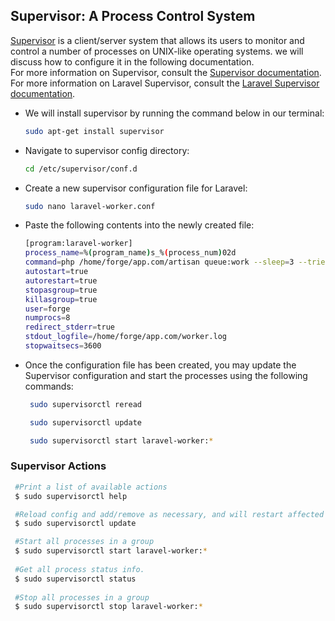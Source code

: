 ## Supervisor: A Process Control System
[Supervisor](http://supervisord.org) is a client/server system that allows its users to monitor and control a number of processes on UNIX-like operating systems.
we will discuss how to configure it in the following documentation.<br>
For more information on Supervisor, consult the [Supervisor documentation](http://supervisord.org).<br>
For more information on Laravel Supervisor, consult the [Laravel Supervisor documentation](https://laravel.com/docs/10.x/queues#supervisor-configuration).



- We will install supervisor by running the command below in our terminal:
    ```bash
   sudo apt-get install supervisor
    ```
- Navigate to supervisor config directory:
    ```bash
   cd /etc/supervisor/conf.d
    ```
- Create a new supervisor configuration file for Laravel:
    ```bash
   sudo nano laravel-worker.conf
    ```
- Paste the following contents into the newly created file:
    ```bash
   [program:laravel-worker]
    process_name=%(program_name)s_%(process_num)02d
    command=php /home/forge/app.com/artisan queue:work --sleep=3 --tries=3 --max-time=3600
    autostart=true
    autorestart=true
    stopasgroup=true
    killasgroup=true
    user=forge
    numprocs=8
    redirect_stderr=true
    stdout_logfile=/home/forge/app.com/worker.log
    stopwaitsecs=3600
    ```
- Once the configuration file has been created, you may update the Supervisor configuration and start the processes using the following commands:
  ```bash
   sudo supervisorctl reread

   sudo supervisorctl update

   sudo supervisorctl start laravel-worker:*
    ```
### Supervisor Actions
  ```bash
   #Print a list of available actions
   $ sudo supervisorctl help

   #Reload config and add/remove as necessary, and will restart affected programs
   $ sudo supervisorctl update

   #Start all processes in a group
   $ sudo supervisorctl start laravel-worker:*
   
   #Get all process status info.
   $ sudo supervisorctl status
   
   #Stop all processes in a group
   $ sudo supervisorctl stop laravel-worker:*
   ```